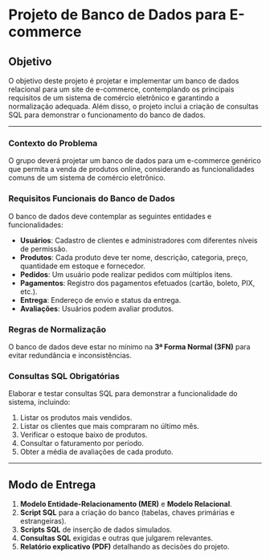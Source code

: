 # Projeto de Banco de Dados para E-commerce

## **Objetivo**
O objetivo deste projeto é projetar e implementar um banco de dados relacional para um site de e-commerce, contemplando os principais requisitos de um sistema de comércio eletrônico e garantindo a normalização adequada. Além disso, o projeto inclui a criação de consultas SQL para demonstrar o funcionamento do banco de dados.

---

### **Contexto do Problema**
O grupo deverá projetar um banco de dados para um e-commerce genérico que permita a venda de produtos online, considerando as funcionalidades comuns de um sistema de comércio eletrônico.

### **Requisitos Funcionais do Banco de Dados**
O banco de dados deve contemplar as seguintes entidades e funcionalidades:

- **Usuários**: Cadastro de clientes e administradores com diferentes níveis de permissão.
- **Produtos**: Cada produto deve ter nome, descrição, categoria, preço, quantidade em estoque e fornecedor.
- **Pedidos**: Um usuário pode realizar pedidos com múltiplos itens.
- **Pagamentos**: Registro dos pagamentos efetuados (cartão, boleto, PIX, etc.).
- **Entrega**: Endereço de envio e status da entrega.
- **Avaliações**: Usuários podem avaliar produtos.

### **Regras de Normalização**
O banco de dados deve estar no mínimo na **3ª Forma Normal (3FN)** para evitar redundância e inconsistências.

### **Consultas SQL Obrigatórias**
Elaborar e testar consultas SQL para demonstrar a funcionalidade do sistema, incluindo:

1. Listar os produtos mais vendidos.
2. Listar os clientes que mais compraram no último mês.
3. Verificar o estoque baixo de produtos.
4. Consultar o faturamento por período.
5. Obter a média de avaliações de cada produto.

---

## **Modo de Entrega**

1. **Modelo Entidade-Relacionamento (MER)** e **Modelo Relacional**.
2. **Script SQL** para a criação do banco (tabelas, chaves primárias e estrangeiras).
3. **Scripts SQL** de inserção de dados simulados.
4. **Consultas SQL** exigidas e outras que julgarem relevantes.
5. **Relatório explicativo (PDF)** detalhando as decisões do projeto.
